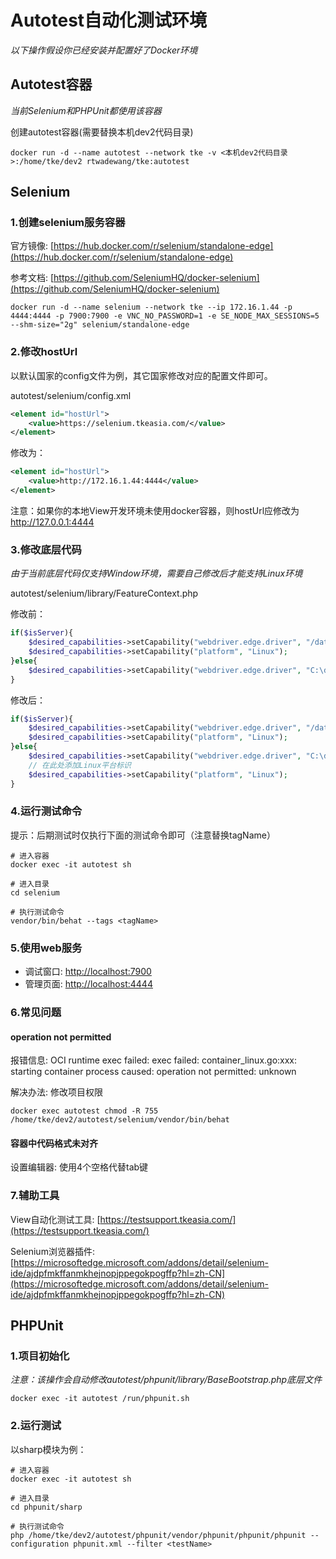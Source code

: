 # Autotest自动化测试环境

*以下操作假设你已经安装并配置好了Docker环境*

## Autotest容器

*当前Selenium和PHPUnit都使用该容器*

创建autotest容器(需要替换本机dev2代码目录)

```shell
docker run -d --name autotest --network tke -v <本机dev2代码目录>:/home/tke/dev2 rtwadewang/tke:autotest
```

## Selenium

### 1.创建selenium服务容器

官方镜像: [https://hub.docker.com/r/selenium/standalone-edge](https://hub.docker.com/r/selenium/standalone-edge)

参考文档: [https://github.com/SeleniumHQ/docker-selenium](https://github.com/SeleniumHQ/docker-selenium)

```shell
docker run -d --name selenium --network tke --ip 172.16.1.44 -p 4444:4444 -p 7900:7900 -e VNC_NO_PASSWORD=1 -e SE_NODE_MAX_SESSIONS=5 --shm-size="2g" selenium/standalone-edge
```

### 2.修改hostUrl

以默认国家的config文件为例，其它国家修改对应的配置文件即可。

autotest/selenium/config.xml

```xml
<element id="hostUrl">
	<value>https://selenium.tkeasia.com/</value>
</element>
```

修改为：
```xml
<element id="hostUrl">
    <value>http://172.16.1.44:4444</value>
</element>
```

注意：如果你的本地View开发环境未使用docker容器，则hostUrl应修改为 http://127.0.0.1:4444

### 3.修改底层代码

*由于当前底层代码仅支持Window环境，需要自己修改后才能支持Linux环境*

autotest/selenium/library/FeatureContext.php

修改前：
```php
if($isServer){
	$desired_capabilities->setCapability("webdriver.edge.driver", "/data/autotest/MicrosoftWebDriver");
	$desired_capabilities->setCapability("platform", "Linux");
}else{
	$desired_capabilities->setCapability("webdriver.edge.driver", "C:\driver\msedgedriver.exe");
}
```
修改后：
```php
if($isServer){
	$desired_capabilities->setCapability("webdriver.edge.driver", "/data/autotest/MicrosoftWebDriver");
	$desired_capabilities->setCapability("platform", "Linux");
}else{
	$desired_capabilities->setCapability("webdriver.edge.driver", "C:\driver\msedgedriver.exe");
	// 在此处添加Linux平台标识
	$desired_capabilities->setCapability("platform", "Linux");
}
```

### 4.运行测试命令

提示：后期测试时仅执行下面的测试命令即可（注意替换tagName）

```shell
# 进入容器
docker exec -it autotest sh

# 进入目录
cd selenium

# 执行测试命令
vendor/bin/behat --tags <tagName>
```

### 5.使用web服务

- 调试窗口: [http://localhost:7900](http://localhost:7900)
- 管理页面: [http://localhost:4444](http://localhost:4444)

### 6.常见问题

#### operation not permitted
报错信息: OCI runtime exec failed: exec failed: container_linux.go:xxx: starting container process caused: operation not permitted: unknown

解决办法: 修改项目权限

```shell
docker exec autotest chmod -R 755 /home/tke/dev2/autotest/selenium/vendor/bin/behat
```

#### 容器中代码格式未对齐

设置编辑器: 使用4个空格代替tab键

### 7.辅助工具

View自动化测试工具: [https://testsupport.tkeasia.com/](https://testsupport.tkeasia.com/)

Selenium浏览器插件: [https://microsoftedge.microsoft.com/addons/detail/selenium-ide/ajdpfmkffanmkhejnopjppegokpogffp?hl=zh-CN](https://microsoftedge.microsoft.com/addons/detail/selenium-ide/ajdpfmkffanmkhejnopjppegokpogffp?hl=zh-CN)

## PHPUnit

### 1.项目初始化

*注意：该操作会自动修改autotest/phpunit/library/BaseBootstrap.php底层文件*

```shell
docker exec -it autotest /run/phpunit.sh
```

### 2.运行测试

以sharp模块为例：

```shell
# 进入容器
docker exec -it autotest sh

# 进入目录
cd phpunit/sharp

# 执行测试命令
php /home/tke/dev2/autotest/phpunit/vendor/phpunit/phpunit/phpunit --configuration phpunit.xml --filter <testName>
```